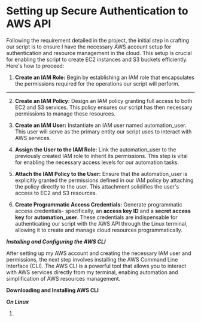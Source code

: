 # Setting up Secure Authentication to AWS API

Following the requirement detailed in the project, the initial step in crafting our script is to ensure I have the necessary AWS account setup for authentication and resource management in the cloud. This setup is crucial for enabling the script to create EC2 instances and S3 buckets efficiently. Here's how to proceed:

1. **Create an IAM Role:** Begin by establishing an IAM role that encapsulates the permissions required for the operations our script will perform.

*****************

2. **Create an IAM Policy:** Design an IAM policy granting full access to both EC2 and S3 services. This policy ensures our script has then necessary permissions to manage these resources.

3. **Create an IAM User:** Instantiate an IAM user named automation_user. This user will serve as the primary entity our script uses to interact with AWS services.

4. **Assign the User to the IAM Role:** Link the automation_user to the previously created IAM role to inherit its permissions. This step is vital for enabling the necessary access levels for our automation tasks.


5. **Attach the IAM Policy to the User:** Ensure that the automation_user is explicitly granted the permissions defined in our IAM policy by attaching the policy directly to the user. This attachment solidifies the user's access to EC2 and S3 resources.

6. **Create Programmatic Access Credentials:** Generate programmatic access credentials- specifically, an **access key ID** and a **secret access key** for **automation_user**. These credentials are indispensable for authenticating our script with the AWS API through the Linux terminal, allowing it to create and manage cloud resources programmatically.


***Installing and Configuring the AWS CLI***

After setting up my AWS account and creating the necessary IAM user and permissions, the next step involves installing the AWS Command Line Interface (CLI). The AWS CLI is a powerful tool that allows you to interact with AWS services directly from my terminal, enabing automation and simplification of AWS resources management.

**Downloading and Installing AWS CLI**

***On Linux***

1. 

